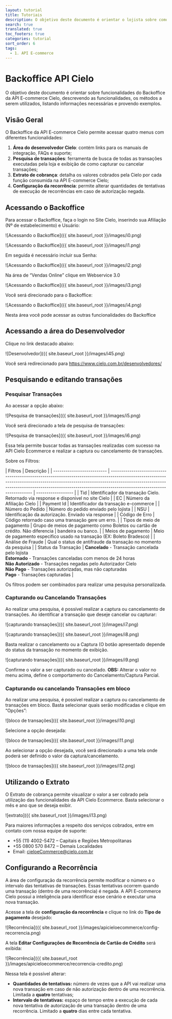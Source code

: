```yaml
---
layout: tutorial
title: Tutoriais
description: O objetivo deste documento é orientar o lojista sobre como acessar Backoffice da API Cielo Ecommerce. Descrevendo as funcionalidades, os métodos a serem utilizados, listando informações necessárias e provendo exemplos.
search: true
translated: true
toc_footers: true
categories: tutorial
sort_order: 6
tags:
  - 1. API E-commerce
---
```


# Backoffice API Cielo

O objetivo deste documento é orientar sobre funcionalidades do Backoffice da API E-commerce Cielo, descrevendo as funcionalidades, os métodos a serem utilizados, listando informações necessárias e provendo exemplos.

## Visão Geral

O Backoffice da API E-commerce Cielo permite acessar quatro menus com diferentes funcionalidades:

1. **Área do desenvolvedor Cielo**: contém links para os manuais de integração, FAQs e suporte;
2. **Pesquisa de transações**: ferramenta de busca de todas as transações executadas pela loja e exibição de como capturar ou cancelar transações;
3. **Extrato de cobrança**: detalha os valores cobrados pela Cielo por cada função consumida na API E-commerce Cielo;
4. **Configuração da recorrência**: permite alterar quantidades de tentativas de execução de recorrências em caso de autorização negada.

## Acessando o Backoffice

Para acessar o Backoffice, faça o login no Site Cielo, inserindo sua Afiliação (Nº de estabelecimento) e Usuário:

![Acessando o Backoffice]({{ site.baseurl_root }}/images/i0.png)

![Acessando o Backoffice]({{ site.baseurl_root }}/images/i1.png)

Em seguida é necessário incluir sua Senha:

![Acessando o Backoffice]({{ site.baseurl_root }}/images/i2.png)

Na área de “Vendas Online” clique em Webservice 3.0

![Acessando o Backoffice]({{ site.baseurl_root }}/images/i3.png)

Você será direcionado para o Backoffice:

![Acessando o Backoffice]({{ site.baseurl_root }}/images/i4.png)

Nesta área você pode acessar as outras funcionalidades do Backoffice

## Acessando a área do Desenvolvedor

Clique no link destacado abaixo:

![Desenvolvedor]({{ site.baseurl_root }}/images/i45.png)

Você será redirecionado para <https://www.cielo.com.br/desenvolvedores/>

## Pesquisando e editando transações

### Pesquisar Transações

Ao acessar a opção abaixo:

![Pesquisa de transações]({{ site.baseurl_root }}/images/i5.png)

Você será direcionado a tela de pesquisa de transações:

![Pesquisa de transações]({{ site.baseurl_root }}/images/i6.png)

Essa tela permite buscar todas as transações realizadas com sucesso na API Cielo Ecommerce e realizar a captura ou cancelamento de transações.

Sobre os Filtros:

| Filtros                    | Descrição                                                                                                                                                                                                                                                                          |
| -------------------------- | ---------------------------------------------------------------------------------------------------------------------------------------------------------------------------------------------------------------------------------------------------------------------------------- | ------------------ |
| Tid                        | Identificador da transação Cielo. Retornado via response e disponivel no site Cielo                                                                                                                                                                                                |
| EC                         | Número da Afiliação Cielo                                                                                                                                                                                                                                                          |
| Payment Id                 | Identificador da transação e-commerce                                                                                                                                                                                                                                              |
| Número do Pedido           | Número do pedido enviado pelo lojista                                                                                                                                                                                                                                              |
| NSU                        | Identificação da autorização. Enviado via response                                                                                                                                                                                                                                 |
| Código de Erro             | Código retornado caso uma transação gere um erro.                                                                                                                                                                                                                                  |
| Tipos de meio de pagamento | Grupo de meios de pagamento como Boletos ou cartão de crédito. Não diferencia                                                                                                                                                                                                      | bandeira ou banco. |
| Meios de pagamento         | Meio de pagamento especifico usado na transação (EX: Boleto Bradesco)                                                                                                                                                                                                              |
| Análise de Fraude          | Qual o status de antifraude da transação no momento da pesquisa                                                                                                                                                                                                                    |
| Status da Transação        | **Cancelado** - Transação cancelada pelo lojista<br>**Estornado** - Transações canceladas com menos de 24 horas<br>**Não Autorizado** - Transações negadas pelo Autorizador Cielo<br>**Não Pago** - Transações autorizadas, mas não capturadas<br>**Pago** - Transações capturadas |

Os filtros podem ser combinados para realizar uma pesquisa personalizada.

### Capturando ou Cancelando Transações

Ao realizar uma pesquisa, é possível realizar a captura ou cancelamento de transações. Ao identificar a transação que deseje cancelar ou capturar:

![capturando transações]({{ site.baseurl_root }}/images/i7.png)

![capturando transações]({{ site.baseurl_root }}/images/i8.png)

Basta realizar o cancelamento ou a Captura (O botão apresentado depende do status da transação no momento de exibição.

![capturando transações]({{ site.baseurl_root }}/images/i9.png)

Confirme o valor a ser capturado ou cancelado.
**OBS:** Alterar o valor no menu acima, define o comportamento do Cancelamento/Captura Parcial.

### Capturando ou cancelando Transações em bloco

Ao realizar uma pesquisa, é possível realizar a captura ou cancelamento de transações em bloco. Basta selecionar quais serão modificadas e clique em “Opções”:

![bloco de transações]({{ site.baseurl_root }}/images/i10.png)

Selecione a opção desejada:

![bloco de transações]({{ site.baseurl_root }}/images/i11.png)

Ao selecionar a opção desejada, você será direcionado a uma tela onde poderá ser definido o valor da captura/cancelamento.

![bloco de transações]({{ site.baseurl_root }}/images/i12.png)

## Utilizando o Extrato

O Extrato de cobrança permite visualizar o valor a ser cobrado pela utilização das funcionalidades da API Cielo Ecommerce. Basta selecionar o mês e ano que se deseja exibir.

![extrato]({{ site.baseurl_root }}/images/i13.png)

Para maiores informações a respeito dos serviços cobrados, entre em contato com nossa equipe de suporte:

- +55 (11) 4002-5472 – Capitais e Regiões Metropolitanas
- +55 0800 570 8472 – Demais Localidades
- Email: cieloeCommerce@cielo.com.br

## Configurando a Recorrência

A área de configuração da recorrência permite modificar o número e o intervalo das tentativas de transações. Essas tentativas ocorrem quando uma transação (dentro de uma recorrência) é negada. A API E-commerce Cielo possui a inteligência para identificar esse cenário e executar uma nova transação.

Acesse a tela de **configuração da recorrência** e clique no link do **Tipo de pagamento** desejado:

![Recorrência]({{ site.baseurl_root }}/images/apicieloecommerce/config-recorrencia.png)

A tela **Editar Configurações de Recorrência de Cartão de Crédito** será exibida:

![Recorrência]({{ site.baseurl_root }}/images/apicieloecommerce/recorrencia-credito.png)

Nessa tela é possível alterar:

* **Quantidades de tentativas:** número de vezes que a API vai realizar uma nova transação em caso de não autorização dentro de uma recorrência. Limitada a **quatro** tentativas;
* **Intervalo de tentativas:** espaço de tempo entre a execução de cada nova tentativa de autorização de uma transação dentro de uma recorrência. Limitado a **quatro** dias entre cada tentativa.
